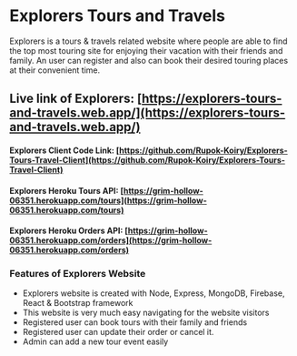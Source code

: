 # Explorers Tours and Travels

Explorers is a tours & travels related website where people are able to find the top most touring site for enjoying their vacation with their friends and family. An user can register and also can book their desired touring places at their convenient time.

## Live link of Explorers: [https://explorers-tours-and-travels.web.app/](https://explorers-tours-and-travels.web.app/)

#### Explorers Client Code Link: [https://github.com/Rupok-Koiry/Explorers-Tours-Travel-Client](https://github.com/Rupok-Koiry/Explorers-Tours-Travel-Client)

#### Explorers Heroku Tours API: [https://grim-hollow-06351.herokuapp.com/tours](https://grim-hollow-06351.herokuapp.com/tours)

#### Explorers Heroku Orders API: [https://grim-hollow-06351.herokuapp.com/orders](https://grim-hollow-06351.herokuapp.com/orders)

### Features of Explorers Website

- Explorers website is created with Node, Express, MongoDB, Firebase, React & Bootstrap framework
- This website is very much easy navigating for the website visitors
- Registered user can book tours with their family and friends
- Registered user can update their order or cancel it.
- Admin can add a new tour event easily
